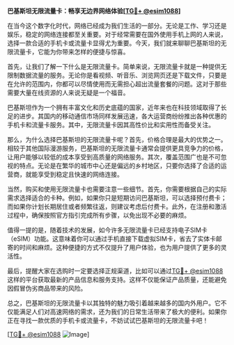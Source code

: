 **巴基斯坦无限流量卡：畅享无边界网络体验[[TG💪+ @esim1088](https://t.me/s/esim1088)]**

在当今这个数字化时代，网络已经成为我们生活的一部分。无论是工作、学习还是娱乐，稳定的网络连接都至关重要。对于经常需要在国外使用手机上网的人来说，选择一款合适的手机卡或流量卡显得尤为重要。今天，我们就来聊聊巴基斯坦的无限流量卡，它能为你带来怎样的便捷与惊喜。

首先，让我们了解一下什么是无限流量卡。简单来说，无限流量卡就是一种提供无限制数据流量的服务。无论你是看视频、听音乐、浏览网页还是下载文件，只要是在允许的范围内，你都可以尽情使用而无需担心超出流量套餐的问题。这对于那些需要大量在线资源的人来说无疑是一个福音。

巴基斯坦作为一个拥有丰富文化和历史底蕴的国家，近年来也在科技领域取得了长足的进步。其国内的移动通信市场同样发展迅速，各大运营商纷纷推出各种优惠的手机卡和流量卡服务。其中，无限流量卡因其高性价比和实用性而备受关注。

那么，为什么选择巴基斯坦的无限流量卡呢？首先，价格合理是最大的优势之一。相较于其他国际漫游服务，巴基斯坦的无限流量卡通常会提供更具竞争力的价格，让用户能够以较低的成本享受到高质量的网络服务。其次，覆盖范围广也是不可忽视的特点。无论是在繁华的城市中心还是偏远的乡村地区，只要你选择了合适的运营商，就能享受到稳定且快速的网络连接。

当然，购买和使用无限流量卡也需要注意一些细节。首先，你需要根据自己的实际需求选择适合的卡种。例如，如果你只是短期访问巴基斯坦，可以选择预付费卡；而如果你计划长期居住或者频繁往返，则建议考虑后付费卡。此外，在注册和激活过程中，确保按照官方指引完成所有步骤，以免出现不必要的麻烦。

值得一提的是，随着技术的发展，如今许多无限流量卡已经支持电子SIM卡（eSIM）功能。这意味着你可以通过手机直接下载虚拟SIM卡，省去了实体卡邮寄的时间和麻烦。这种便捷的方式不仅提升了用户体验，也为用户提供了更多的灵活性。

最后，提醒大家在选购时一定要选择正规渠道，比如可以通过[TG💪+ @esim1088](https://t.me/s/esim1088)这样的平台获取最新的产品信息和服务支持。这样不仅能保证产品质量，还能避免因假冒伪劣商品带来的风险。

总之，巴基斯坦的无限流量卡以其独特的魅力吸引着越来越多的国内外用户。它不仅能满足人们对高速网络的需求，还为我们的日常生活带来了极大的便利。如果你正在寻找一款优质的手机卡或流量卡，不妨试试巴基斯坦的无限流量卡吧！

[[TG💪+ @esim1088](https://t.me/s/esim1088) ![Image](https://i.postimg.cc/4NQfJmqS/Snipaste-2025-05-13-00-14-12.png)]